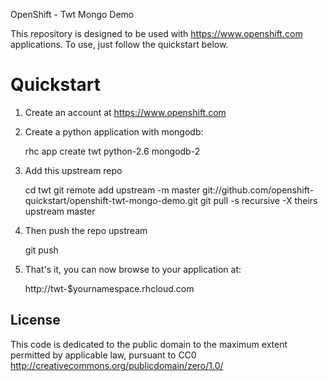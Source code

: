 OpenShift - Twt Mongo Demo

This repository is designed to be used with https://www.openshift.com
applications.  To use, just follow the quickstart below.

Quickstart
==========

1) Create an account at https://www.openshift.com

2) Create a python application with mongodb:

    rhc app create twt python-2.6 mongodb-2

3) Add this upstream repo

    cd twt
    git remote add upstream -m master git://github.com/openshift-quickstart/openshift-twt-mongo-demo.git
    git pull -s recursive -X theirs upstream master

4) Then push the repo upstream

    git push

5) That's it, you can now browse to your application at:

    http://twt-$yournamespace.rhcloud.com

License
-------

This code is dedicated to the public domain to the maximum extent
permitted by applicable law, pursuant to CC0
http://creativecommons.org/publicdomain/zero/1.0/
